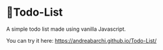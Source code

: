 # 📝Todo-List
A simple todo list made using vanilla Javascript.

You can try it here:
https://andreabarchi.github.io/Todo-List/
